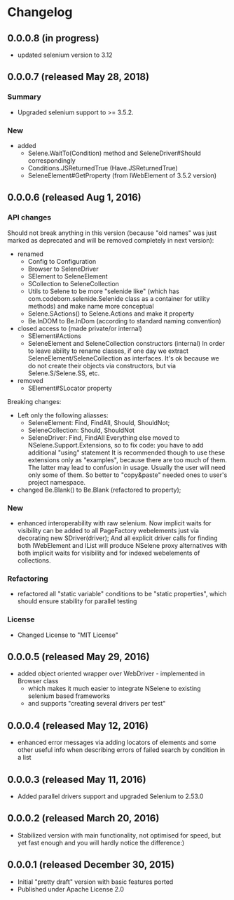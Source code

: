 # Changelog

## 0.0.0.8 (in progress)

- updated selenium version to 3.12


## 0.0.0.7 (released May 28, 2018)

### Summary
- Upgraded selenium support to >= 3.5.2. 

### New 
- added
  - Selene.WaitTo(Condition<IWebDriver>) method and SeleneDriver#Should correspondingly
  - Conditions.JSReturnedTrue (Have.JSReturnedTrue) 
  - SeleneElement#GetProperty (from IWebElement of 3.5.2 version)

## 0.0.0.6 (released Aug 1, 2016)

### API changes 
Should not break anything in this version (because "old names" was just marked as deprecated and will be removed completely in next version):
- renamed 
  - Config to Configuration
  - Browser to SeleneDriver
  - SElement to SeleneElement
  - SCollection to SeleneCollection
  - Utils to Selene
    to be more "selenide like" (which has com.codeborn.selenide.Selenide class as a container for utility methods)
    and make name more conceptual
  - Selene.SActions() to Selene.Actions and make it property
  - Be.InDOM to Be.InDom (according to standard naming convention)
- closed access to (made private/or internal)
  - SElement#Actions
  - SeleneElement and SeleneCollection constructors (internal) 
    In order to leave ability to rename classes, 
    if one day we extract SeleneElement/SeleneCollection as interfaces. 
    It's ok because we do not create their objects via constructors, but via Selene.S/Selene.SS, etc.
- removed 
  - SElement#SLocator property
  
Breaking changes:
- Left only the following aliasses: 
  - SeleneElement: Find, FindAll, Should, ShouldNot; 
  - SeleneCollection: Should, ShouldNot
  - SeleneDriver: Find, FindAll
  Everything else moved to NSelene.Support.Extensions, so to fix code: you have to add additional "using" statement
  It is recommended though to use these extensions only as "examples", because there are too much of them. The latter may lead to confusion in usage. Usually the user will need only some of them. So better to "copy&paste" needed ones to user's project namespace.
- changed Be.Blank() to Be.Blank (refactored to property);

### New
- enhanced interoperability with raw selenium. Now implicit waits for visibility can be added to all PageFactory webelements just via decorating new SDriver(driver); And all explicit driver calls for finding both IWebElement and IList<IWebElement> will produce NSelene proxy alternatives with both implicit waits for visibility and for indexed webelements of collections.

### Refactoring
- refactored all "static variable" conditions to be "static properties", which should ensure stability for parallel testing

### License
- Changed License to "MIT License"

## 0.0.0.5 (released May 29, 2016)
- added object oriented wrapper over WebDriver - implemented in Browser class
  - which makes it much easier to integrate NSelene to existing selenium based frameworks
  - and supports "creating several drivers per test"

## 0.0.0.4 (released May 12, 2016)  
- enhanced error messages via adding locators of elements and some other useful info when describing errors of failed search by condition in a list

## 0.0.0.3 (released May 11, 2016)  
- Added parallel drivers support and upgraded Selenium to 2.53.0

## 0.0.0.2 (released March 20, 2016)
- Stabilized version with main functionality, not optimised for speed, but yet fast enough and you will hardly notice the difference:)

## 0.0.0.1 (released December 30, 2015)
- Initial "pretty draft" version with basic features ported
- Published under Apache License 2.0
